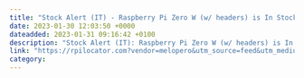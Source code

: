 ```yaml
---
title: "Stock Alert (IT) - Raspberry Pi Zero W (w/ headers) is In Stock at Melopero"
date: 2023-01-30 12:03:50 +0000
dateadded: 2023-01-31 09:16:42 +0100
description: "Stock Alert (IT): Raspberry Pi Zero W (w/ headers) is In Stock at Melopero"
link: "https://rpilocator.com?vendor=melopero&utm_source=feed&utm_medium=rss"
category:
---
```

